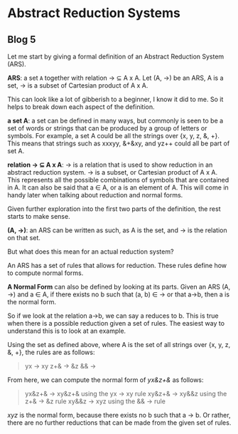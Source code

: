 # Abstract Reduction Systems
## Blog 5

Let me start by giving a formal definition of an Abstract Reduction System (ARS).

**ARS**: a set `A` together with relation -> ⊆ A x A. Let (A, ->) be an ARS, A is a set, -> is a subset of Cartesian product of A x A.

This can look like a lot of gibberish to a beginner, I know it did to me. So it helps to break down each aspect of the definition.

**a set A**: a set can be defined in many ways, but commonly is seen to be a set of words or strings that can be produced by a group of letters or symbols. For example, a set A could be all the strings over {x, y, z, &, +}. This means that strings such as xxxyy, &+&xy, and yz++ could all be part of set A.

**relation -> ⊆ A x A**: -> is a relation that is used to show reduction in an abstract reduction system. -> is a subset, or Cartesian product of A x A. This represents all the possible combinations of symbols that are contained in A. It can also be said that a ∈ A, or a is an element of A. This will come in handy later when talking about reduction and normal forms.

Given further exploration into the first two parts of the definition, the rest starts to make sense.

**(A, ->)**: an ARS can be written as such, as A is the set, and -> is the relation on that set.

But what does this mean for an actual reduction system?

An ARS has a set of rules that allows for reduction. These rules define how to compute normal forms.

**A Normal Form** can also be defined by looking at its parts. Given an ARS (A, ->) and a ∈ A, if there exists no b such that (a, b) ∈ -> or that a->b, then a is the normal form.

So if we look at the relation a->b, we can say a reduces to b. This is true when there is a possible reduction given a set of rules. The easiest way to understand this is to look at an example.

Using the set as defined above, where A is the set of all strings over  {x, y, z, &, +}, the rules are as follows:

> yx -> xy
> z+& -> &z
> && ->

From here, we can compute the normal form of *yx&z+&* as follows:

>yx&z+& -> xy&z+& using the yx -> xy rule
>xy&z+& -> xy&&z using the z+& -> &z rule
>xy&&z -> xyz using the && ->   rule

*xyz* is the normal form, because there exists no b such that a -> b. Or rather, there are no further reductions that can be made from the given set of rules. 
